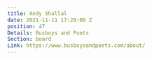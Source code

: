 ```yaml
---
title: Andy Shallal
date: 2021-11-11 17:29:00 Z
position: 47
Details: Busboys and Poets
Section: board
Link: https://www.busboysandpoets.com/about/
---
```


